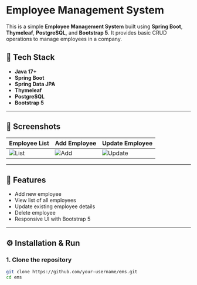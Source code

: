 # Employee Management System

This is a simple **Employee Management System** built using **Spring Boot**, **Thymeleaf**, **PostgreSQL**, and **Bootstrap 5**. It provides basic CRUD operations to manage employees in a company.

## 🧰 Tech Stack

- **Java 17+**
- **Spring Boot**
- **Spring Data JPA**
- **Thymeleaf**
- **PostgreSQL**
- **Bootstrap 5**

---

## 📸 Screenshots

| Employee List | Add Employee | Update Employee |
|---------------|---------------|-----------------|
| ![List](screenshots/employee_list.png) | ![Add](screenshots/add_employee.png) | ![Update](screenshots/update_employee.png) |

---

## 🔧 Features

- Add new employee
- View list of all employees
- Update existing employee details
- Delete employee
- Responsive UI with Bootstrap 5

---

## ⚙️ Installation & Run

### 1. Clone the repository

```bash
git clone https://github.com/your-username/ems.git
cd ems
